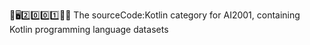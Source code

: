 🧠️🖥️2️⃣️0️⃣️0️⃣️1️⃣️💾️📜️ The sourceCode:Kotlin category for AI2001, containing Kotlin programming language datasets
